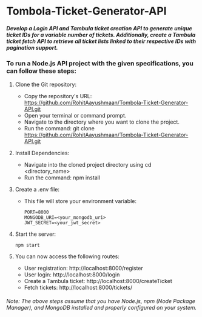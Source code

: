 # Tombola-Ticket-Generator-API

##### Develop a Login API and Tambula ticket creation API to generate unique ticket IDs for a variable number of tickets. Additionally, create a Tambula ticket fetch API to retrieve all ticket lists linked to their respective IDs with pagination support.

### To run a Node.js API project with the given specifications, you can follow these steps:

1. Clone the Git repository:
   - Copy the repository's URL: https://github.com/RohitAayushmaan/Tombola-Ticket-Generator-API.git
   - Open your terminal or command prompt.
   - Navigate to the directory where you want to clone the project.
   - Run the command: git clone https://github.com/RohitAayushmaan/Tombola-Ticket-Generator-API.git
     
2. Install Dependencies:
    - Navigate into the cloned project directory using cd <directory_name>
    - Run the command: npm install
      
3. Create a .env file:
   - This file will store your environment variable:
     ```
     PORT=8000
     MONGODB_URI=<your_mongodb_uri>
     JWT_SECRET=<your_jwt_secret>
     ```
4. Start the server:
   ```
   npm start
   ```
5. You can now access the following routes:
   - User registration: http://localhost:8000/register
   - User login: http://localhost:8000/login
   - Create a Tambula ticket: http://localhost:8000/createTicket
   - Fetch tickets: http://localhost:8000/tickets/<userid>

###### Note: The above steps assume that you have Node.js, npm (Node Package Manager), and MongoDB installed and properly configured on your system.




 
